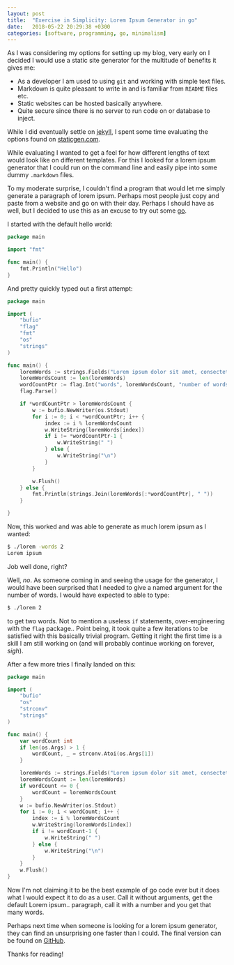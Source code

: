 ```yaml
---
layout: post
title:  "Exercise in Simplicity: Lorem Ipsum Generator in go"
date:   2018-05-22 20:29:38 +0300
categories: [software, programming, go, minimalism]
---
```


As I was considering my options for setting up my blog, very early on I decided I would use a static site generator for the multitude of benefits it gives me:
  * As a developer I am used to using `git` and working with simple text files.
  * Markdown is quite pleasant to write in and is familiar from `README` files etc.
  * Static websites can be hosted basically anywhere.
  * Quite secure since there is no server to run code on or database to inject.

While I did eventually settle on [jekyll](https://jekyllrb.com), I spent some time evaluating the options found on [staticgen.com](https://www.staticgen.com).

While evaluating I wanted to get a feel for how different lengths of text would look like on different templates. For this I looked for a lorem ipsum generator that I could run on the command line and easily pipe into some dummy `.markdown` files.

To my moderate surprise, I couldn't find a program that would let me simply generate a paragraph of lorem ipsum. Perhaps most people just copy and paste from a website and go on with their day. Perhaps I should have as well, but I decided to use this as an excuse to try out some [go](https://golang.org). 

I started with the default hello world:
```go
package main

import "fmt"

func main() {
	fmt.Println("Hello")
}
```

And pretty quickly typed out a first attempt:
```go
package main

import (
	"bufio"
	"flag"
	"fmt"
	"os"
	"strings"
)

func main() {
	loremWords := strings.Fields("Lorem ipsum dolor sit amet, consectetur adipiscing elit, sed do eiusmod tempor incididunt ut labore et dolore magna aliqua. Ut enim ad minim veniam, quis nostrud exercitation ullamco laboris nisi ut aliquip ex ea commodo consequat. Duis aute irure dolor in reprehenderit in voluptate velit esse cillum dolore eu fugiat nulla pariatur. Excepteur sint occaecat cupidatat non proident, sunt in culpa qui officia deserunt mollit anim id est laborum.")
	loremWordsCount := len(loremWords)
	wordCountPtr := flag.Int("words", loremWordsCount, "number of words")
	flag.Parse()

	if *wordCountPtr > loremWordsCount {
		w := bufio.NewWriter(os.Stdout)
		for i := 0; i < *wordCountPtr; i++ {
			index := i % loremWordsCount
			w.WriteString(loremWords[index])
			if i != *wordCountPtr-1 {
				w.WriteString(" ")
			} else {
				w.WriteString("\n")
			}
		}

		w.Flush()
	} else {
		fmt.Println(strings.Join(loremWords[:*wordCountPtr], " "))
	}

}
```

Now, this worked and was able to generate as much lorem ipsum as I wanted:

```bash
$ ./lorem -words 2
Lorem ipsum
```
Job well done, right?

Well, _no_. As someone coming in and seeing the usage for the generator, I would have been surprised that I needed to give a named argument for the number of words. I would have expected to able to type:
```bash
$ ./lorem 2
```
to get two words. Not to mention a useless `if` statements, over-engineering with the `flag` package.. Point being, it took quite a few iterations to be satisfied with this basically trivial program. Getting it right the first time is a skill I am still working on (and will probably continue working on forever, *sigh*). 

After a few more tries I finally landed on this:
```go
package main

import (
	"bufio"
	"os"
	"strconv"
	"strings"
)

func main() {
	var wordCount int
	if len(os.Args) > 1 {
		wordCount, _ = strconv.Atoi(os.Args[1])
	}

	loremWords := strings.Fields("Lorem ipsum dolor sit amet, consectetur adipiscing elit, sed do eiusmod tempor incididunt ut labore et dolore magna aliqua. Ut enim ad minim veniam, quis nostrud exercitation ullamco laboris nisi ut aliquip ex ea commodo consequat. Duis aute irure dolor in reprehenderit in voluptate velit esse cillum dolore eu fugiat nulla pariatur. Excepteur sint occaecat cupidatat non proident, sunt in culpa qui officia deserunt mollit anim id est laborum.")
	loremWordsCount := len(loremWords)
	if wordCount <= 0 {
		wordCount = loremWordsCount
	}
	w := bufio.NewWriter(os.Stdout)
	for i := 0; i < wordCount; i++ {
		index := i % loremWordsCount
		w.WriteString(loremWords[index])
		if i != wordCount-1 {
			w.WriteString(" ")
		} else {
			w.WriteString("\n")
		}
	}
	w.Flush()
}
```

Now I'm not claiming it to be the best example of go code ever but it does what I would expect it to do as a user. Call it without arguments, get the default Lorem ipsum.. paragraph, call it with a number and you get that many words.

Perhaps next time when someone is looking for a lorem ipsum generator, they can find an unsurprising one faster than I could. The final version can be found on [GitHub](https://github.com/spkerkela/lorem).

Thanks for reading!